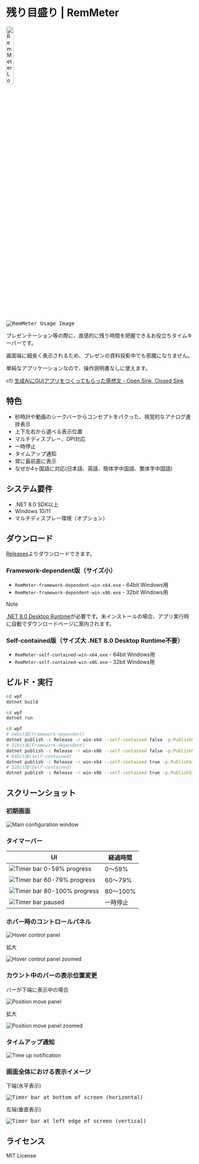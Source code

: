 # 残り目盛り | RemMeter

<img src="./images/logo.png" alt="RemMeter Logo" width="20%">

<kbd>![RemMeter Usage Image](./images/usage-image.png)</kbd>

プレゼンテーション等の際に、直感的に残り時間を把握できるお役立ちタイムキーパーです。

画面端に細長く表示されるため、プレゼンの資料投影中でも邪魔になりません。

単純なアプリケーションなので、操作説明書なしに使えます。

cf) [生成AIにGUIアプリをつくってもらった感想文 - Open Sink, Closed Sink](https://yokenzan.hatenablog.com/entry/develop-gui-application-with-ai)

## 特色

- 砂時計や動画のシークバーからコンセプトをパクった、視覚的なアナログ進捗表示
- 上下左右から選べる表示位置
- マルチディスプレー、DPI対応
- 一時停止
- タイムアップ通知
- 常に最前面に表示
- なぜか4ヶ国語に対応(日本語、英語、簡体字中国語、繁体字中国語)

## システム要件
- .NET 8.0 SDK以上
- Windows 10/11
- マルチディスプレー環境（オプション）

## ダウンロード

[Releases](https://github.com/yokenzan/rem-meter/releases)よりダウンロードできます。

### Framework-dependent版（サイズ小）
- `RemMeter-framework-dependent-win-x64.exe` - 64bit Windows用
- `RemMeter-framework-dependent-win-x86.exe` - 32bit Windows用

> [!NOTE]
> [.NET 8.0 Desktop Runtime](https://dotnet.microsoft.com/download/dotnet/8.0)が必要です。未インストールの場合、アプリ実行時に自動でダウンロードページに案内されます。

### Self-contained版（サイズ大 .NET 8.0 Desktop Runtime不要）
- `RemMeter-self-contained-win-x64.exe` - 64bit Windows用
- `RemMeter-self-contained-win-x86.exe` - 32bit Windows用

## ビルド・実行

```bash
cd wpf
dotnet build
```

```bash
cd wpf
dotnet run
```

```bash
cd wpf
# 64bit版(Framework-dependent)
dotnet publish -c Release -r win-x64 --self-contained false -p:PublishSingleFile=true
# 32bit版(Framework-dependent)
dotnet publish -c Release -r win-x86 --self-contained false -p:PublishSingleFile=true
# 64bit版(Self-contained)
dotnet publish -c Release -r win-x64 --self-contained true -p:PublishSingleFile=true
# 32bit版(Self-contained)
dotnet publish -c Release -r win-x86 --self-contained true -p:PublishSingleFile=true
```

## スクリーンショット

### 初期画面

![Main configuration window](./images/main-configuration-window.png)

### タイマーバー

| UI | 経過時間 |
|-----|-----|
| ![Timer bar 0-59% progress](./images/timer-bar-0_59.png) | 0～59% |
| ![Timer bar 60-79% progress](./images/timer-bar-60_79.png) | 60～79% |
| ![Timer bar 80-100% progress](./images/timer-bar-80_100.png) | 80～100% |
| ![Timer bar paused](./images/timer-bar-paused.png) | 一時停止 |

### ホバー時のコントロールパネル

![Hover control panel](./images/hover-control-panel.png)

拡大

![Hover control panel zoomed](./images/hover-control-panel-zoomed.png)

### カウント中のバーの表示位置変更

バーが下端に表示中の場合

![Position move panel](./images/position-move-panel.png)

拡大

![Position move panel zoomed](./images/position-move-panel-zoomed.png)

### タイムアップ通知

![Time up notification](./images/time-up-notification.png)

### 画面全体における表示イメージ

下端(水平表示)

<kbd>![Timer bar at bottom of screen (horizontal)](./images/full-screen-image-timer-bar-horizontal.png)</kbd>

左端(垂直表示)

<kbd>![Timer bar at left edge of screen (vertical)](./images/full-screen-image-timer-bar-vertical.png)</kbd>

## ライセンス

MIT License